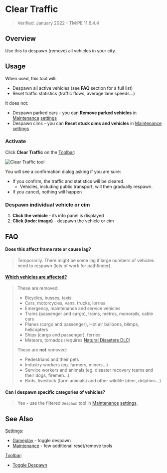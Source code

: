 # Clear Traffic

> Verified: January 2022 - TM:PE 11.6.4.4

## Overview

Use this to despawn (remove) all vehicles in your city.

## Usage

When used, this tool will:

* Despawn all active vehicles (see **FAQ** section for a full list)
* Reset traffic statistics (traffic flows, average lane speeds...)

It does not:

* Despawn parked cars - you can **Remove parked vehicles** in [Maintenance](Maintenance.md) [settings](Settings.md)
* Despawn cims - you can **Reset stuck cims and vehicles** in [Maintenance](Maintenance.md) [settings](Settings.md)

### Activate

Click **Clear Traffic** on the [Toolbar](Toolbar.md):

![Clear Traffic tool](https://imgur.com/Kt069B0.png)

You will see a confirmation dialog asking if you are sure:

* If you confirm, the traffic and statistics will be cleared.
    * Vehicles, including public transport, will then gradually respawn.
* If you cancel, nothing will happen

### Despawn individual vehicle or cim

1. **Click the vehicle** - its info panel is displayed
2. **Click (todo: image)** - despawn the vehicle or cim

## FAQ

#### Does this affect frame rate or cause lag?
> Temporarily. There might be some lag if large numbers of vehicles need to respawn (lots of work for pathfinder).

#### [Which vehicles are affected?](https://github.com/krzychu124/Cities-Skylines-Traffic-Manager-President-Edition/issues/35)
> These are removed:
> * Bicycles, busses, taxis
> * Cars, motorcycles, vans, trucks, lorries
> * Emergency, maintenance and service vehicles
> * Trains (passenger and cargo), trams, metros, monorails, cable cars
> * Planes (cargo and passenger), Hot air balloons, blimps, helicopters
> * Ships (cargo and passenger), ferries
> * Meteors, tornados (requires [Natural Disasters DLC](https://store.steampowered.com/app/515191/Cities_Skylines__Natural_Disasters/))
>  
> These are **not** removed:
> * Pedestrians and their pets
> * Industry workers (eg. farmers, miners...)
> * Service workers and animals (eg. disaster recovery teams and their dogs, firemen...)
> * Birds, livestock (farm animals) and other wildlife (deer, dolphins...)

#### Can I despawn specific categories of vehicles?
> Yes - use the filtered `Despawn` tool in [Maintenance](Maintenance.md) [settings](Settings.md).

## See Also

[Settings](Settings.md):

* [Gameplay](Gameplay.md) - toggle despawn
* [Maintenance](Maintenance.md) - few additional reset/remove tools

[Toolbar](Toolbar.md):

* [Toggle Despawn](Toggle-Despawn.md)